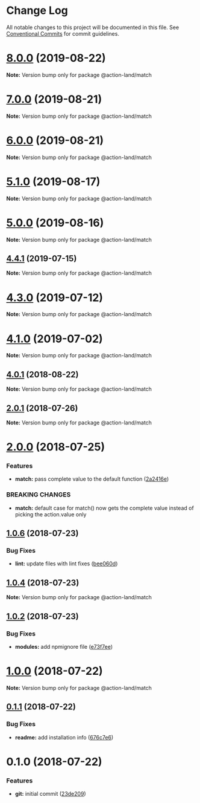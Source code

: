 # Change Log

All notable changes to this project will be documented in this file.
See [Conventional Commits](https://conventionalcommits.org) for commit guidelines.

# [8.0.0](https://github.com/action-land/action-land/compare/v7.0.1...v8.0.0) (2019-08-22)

**Note:** Version bump only for package @action-land/match





# [7.0.0](https://github.com/action-land/action-land/compare/v6.0.0...v7.0.0) (2019-08-21)

**Note:** Version bump only for package @action-land/match





# [6.0.0](https://github.com/action-land/action-land/compare/v5.1.0...v6.0.0) (2019-08-21)

**Note:** Version bump only for package @action-land/match





# [5.1.0](https://github.com/action-land/action-land/compare/v5.0.0...v5.1.0) (2019-08-17)

**Note:** Version bump only for package @action-land/match





# [5.0.0](https://github.com/action-land/action-land/compare/v4.6.2...v5.0.0) (2019-08-16)

**Note:** Version bump only for package @action-land/match





## [4.4.1](https://github.com/action-land/action-land/compare/v4.4.0...v4.4.1) (2019-07-15)

**Note:** Version bump only for package @action-land/match





# [4.3.0](https://github.com/action-land/action-land/compare/v4.2.0...v4.3.0) (2019-07-12)

**Note:** Version bump only for package @action-land/match





# [4.1.0](https://github.com/action-land/action-land/compare/v4.0.1...v4.1.0) (2019-07-02)

**Note:** Version bump only for package @action-land/match





<a name="4.0.1"></a>
## [4.0.1](https://github.com/action-land/action-land/compare/v4.0.0...v4.0.1) (2018-08-22)




**Note:** Version bump only for package @action-land/match

<a name="2.0.1"></a>
## [2.0.1](https://github.com/action-land/action-land/compare/v2.0.0...v2.0.1) (2018-07-26)




**Note:** Version bump only for package @action-land/match

<a name="2.0.0"></a>
# [2.0.0](https://github.com/action-land/action-land/compare/v1.0.7...v2.0.0) (2018-07-25)


### Features

* **match:** pass complete value to the default function ([2a2416e](https://github.com/action-land/action-land/commit/2a2416e))


### BREAKING CHANGES

* **match:** default case for match() now gets the complete value instead of picking the action.value only




<a name="1.0.6"></a>
## [1.0.6](https://github.com/action-land/action-land/compare/v1.0.5...v1.0.6) (2018-07-23)


### Bug Fixes

* **lint:** update files with lint fixes ([bee060d](https://github.com/action-land/action-land/commit/bee060d))




<a name="1.0.4"></a>
## [1.0.4](https://github.com/action-land/action-land/compare/v1.0.3...v1.0.4) (2018-07-23)




**Note:** Version bump only for package @action-land/match

<a name="1.0.2"></a>
## [1.0.2](https://github.com/action-land/action-land/compare/v1.0.1...v1.0.2) (2018-07-23)


### Bug Fixes

* **modules:** add npmignore file ([e73f7ee](https://github.com/action-land/action-land/commit/e73f7ee))




<a name="1.0.0"></a>
# [1.0.0](https://github.com/action-land/action-land/compare/v0.1.1...v1.0.0) (2018-07-22)




**Note:** Version bump only for package @action-land/match

<a name="0.1.1"></a>
## [0.1.1](https://github.com/action-land/action-land/compare/v0.1.0...v0.1.1) (2018-07-22)


### Bug Fixes

* **readme:** add installation info ([676c7e6](https://github.com/action-land/action-land/commit/676c7e6))




<a name="0.1.0"></a>
# 0.1.0 (2018-07-22)


### Features

* **git:** initial commit ([23de209](https://github.com/action-land/action-land/commit/23de209))
